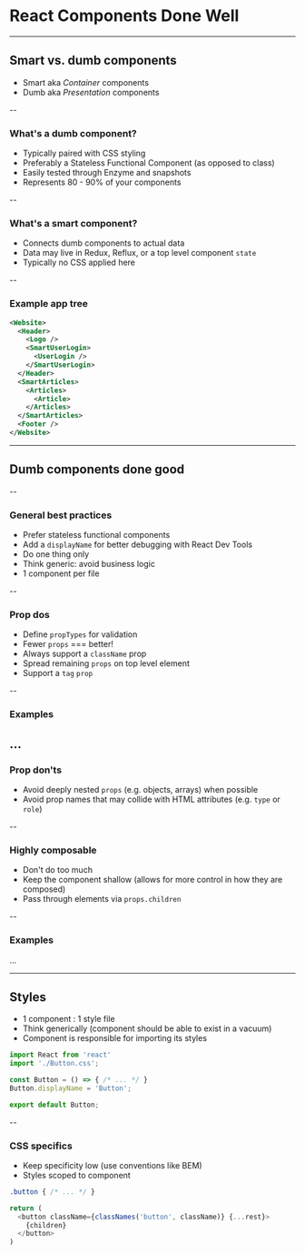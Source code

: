 # React Components Done Well

---

## Smart vs. dumb components

* Smart aka _Container_ components
* Dumb aka _Presentation_ components

--

### What's a dumb component?
* Typically paired with CSS styling
* Preferably a Stateless Functional Component (as opposed to class)
* Easily tested through Enzyme and snapshots
* Represents 80 - 90% of your components

--

### What's a smart component?

* Connects dumb components to actual data
* Data may live in Redux, Reflux, or a top level component `state`
* Typically no CSS applied here

--

### Example app tree

```xml
<Website>
  <Header>
    <Logo />
    <SmartUserLogin>
      <UserLogin />
    </SmartUserLogin>
  </Header>
  <SmartArticles>
    <Articles>
      <Article>
    </Articles>
  </SmartArticles>
  <Footer />
</Website>
```

---

## Dumb components done good

--

### General best practices

* Prefer stateless functional components
* Add a `displayName` for better debugging with React Dev Tools
* Do one thing only
* Think generic: avoid business logic
* 1 component per file

--

### Prop dos
* Define `propTypes` for validation
* Fewer `props` === better!
* Always support a `className` prop
* Spread remaining `props` on top level element
* Support a `tag` `prop`

--

### Examples
...
--


### Prop don'ts

* Avoid deeply nested `props` (e.g. objects, arrays) when possible
* Avoid prop names that may collide with HTML attributes (e.g. `type` or `role`)

--

### Highly composable

* Don't do too much
* Keep the component shallow (allows for more control in how they are composed)
* Pass through elements via `props.children`

--

### Examples
...


---

## Styles

* 1 component : 1 style file
* Think generically (component should be able to exist in a vacuum)
* Component is responsible for importing its styles

```js
import React from 'react'
import './Button.css';

const Button = () => { /* ... */ }
Button.displayName = 'Button';

export default Button;
```

--

### CSS specifics
* Keep specificity low (use conventions like BEM)
* Styles scoped to component

```css
.button { /* ... */ }
```

```js
return (
  <button className={classNames('button', className)} {...rest}>
    {children}
  </button>
)
```
